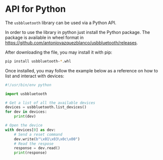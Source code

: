 # API for Python

The `usbbluetooth` library can be used via a Python API.

In order to use the library in python just install the Python package.
The package is available in wheel format in https://github.com/antoniovazquezblanco/usbbluetooth/releases.

After downloading the file, you may install it with pip:
```bash
pip install usbbluetooth-*.whl
```

Once installed, you may follow the example below as a reference on how to list and interact with devices:

```Python
#!/usr/bin/env python

import usbbluetooth

# Get a list of all the available devices
devices = usbbluetooth.list_devices()
for dev in devices:
    print(dev)

# Open the device
with devices[0] as dev:
    # Send a reset command
    dev.write(b"\x01\x03\x0c\x00")
    # Read the respose
    response = dev.read()
    print(response)
```

